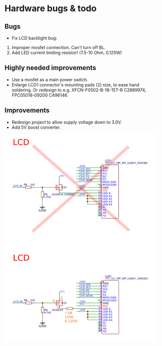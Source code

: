 # Hardware bugs & todo

## Bugs
- Fix LCD backlight bug:
 1. Improper mosfet connection. Can't turn off BL. 
 2. Add LED current limiting resistor! (7.5-10 Ohm, 0.125W)

## Highly needed improvements

- Use a mosfet as a main power switch.
- Enlarge LCD1 connector's mounting pads (2) size, to ease hand soldering. Or redesign to e.g. XFCN-F0502-B-18-15T-R C2889974, FPC05018-09200 C496146.

## Improvements

- Redesign project to allow supply voltage down to 3.0V.
- Add 5V boost converter.

![](/images/KBS_bug.png)
